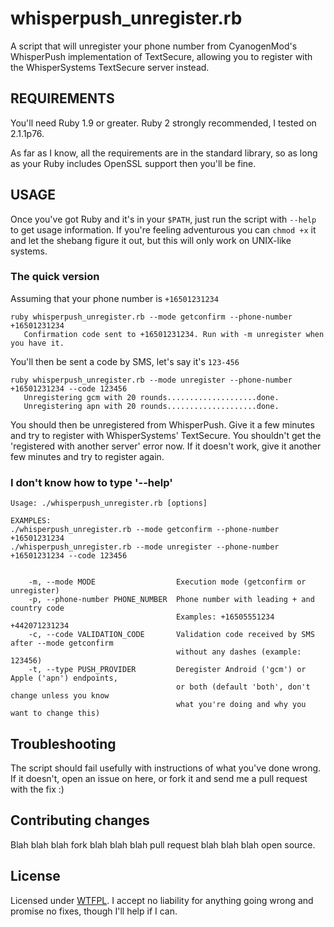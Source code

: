 # whisperpush_unregister.rb

A script that will unregister your phone number from CyanogenMod's WhisperPush implementation of TextSecure, allowing you to register with the WhisperSystems TextSecure server instead.

## REQUIREMENTS

You'll need Ruby 1.9 or greater. Ruby 2 strongly recommended, I tested on 2.1.1p76.

As far as I know, all the requirements are in the standard library, so as long as your Ruby includes OpenSSL support then you'll be fine.

## USAGE

Once you've got Ruby and it's in your ```$PATH```, just run the script with ```--help``` to get usage information.  If you're feeling adventurous you can ```chmod +x``` it and let the shebang figure it out, but this will only work on UNIX-like systems.

### The quick version

Assuming that your phone number is ```+16501231234```

```
ruby whisperpush_unregister.rb --mode getconfirm --phone-number +16501231234
   Confirmation code sent to +16501231234. Run with -m unregister when you have it.
```

You'll then be sent a code by SMS, let's say it's ```123-456```

```
ruby whisperpush_unregister.rb --mode unregister --phone-number +16501231234 --code 123456
   Unregistering gcm with 20 rounds....................done.
   Unregistering apn with 20 rounds....................done.
```

You should then be unregistered from WhisperPush. Give it a few minutes and try to register with WhisperSystems' TextSecure. You shouldn't get the 'registered with another server' error now. If it doesn't work, give it another few minutes and try to register again.

### I don't know how to type '--help'

```
Usage: ./whisperpush_unregister.rb [options]

EXAMPLES:
./whisperpush_unregister.rb --mode getconfirm --phone-number +16501231234
./whisperpush_unregister.rb --mode unregister --phone-number +16501231234 --code 123456


    -m, --mode MODE                  Execution mode (getconfirm or unregister)
    -p, --phone-number PHONE_NUMBER  Phone number with leading + and country code
                                     Examples: +16505551234 +442071231234
    -c, --code VALIDATION_CODE       Validation code received by SMS after --mode getconfirm
                                     without any dashes (example: 123456)
    -t, --type PUSH_PROVIDER         Deregister Android ('gcm') or Apple ('apn') endpoints,
                                     or both (default 'both', don't change unless you know
                                     what you're doing and why you want to change this)
```



## Troubleshooting

The script should fail usefully with instructions of what you've done wrong. If it doesn't, open an issue on here, or fork it and send me a pull request with the fix :)

## Contributing changes

Blah blah blah fork blah blah blah pull request blah blah blah open source.

## License

Licensed under [WTFPL][wtfpl-about]. I accept no liability for anything going wrong and promise no fixes, though I'll help if I can.

[wtfpl-about]: http://www.wtfpl.net/about/
